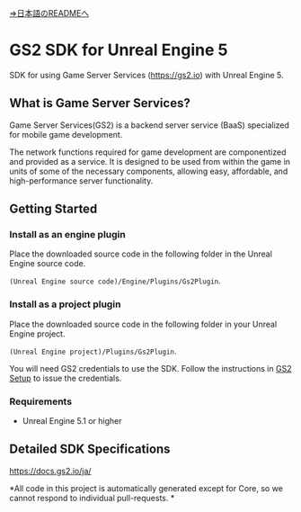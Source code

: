[⇒日本語のREADMEへ](README.md)

# GS2 SDK for Unreal Engine 5

SDK for using Game Server Services (https://gs2.io) with Unreal Engine 5.

## What is Game Server Services?

Game Server Services(GS2) is a backend server service (BaaS) specialized for mobile game development.

The network functions required for game development are componentized and provided as a service.
It is designed to be used from within the game in units of some of the necessary components, allowing easy, affordable, and high-performance server functionality.

## Getting Started

### Install as an engine plugin

Place the downloaded source code in the following folder in the Unreal Engine source code.

`(Unreal Engine source code)/Engine/Plugins/Gs2Plugin`.

### Install as a project plugin

Place the downloaded source code in the following folder in your Unreal Engine project.

`(Unreal Engine project)/Plugins/Gs2Plugin`.

You will need GS2 credentials to use the SDK.
Follow the instructions in [GS2 Setup](https://docs.gs2.io/ja/get_start/tutorial/setup_gs2/) to issue the credentials.

### Requirements

- Unreal Engine 5.1 or higher

## Detailed SDK Specifications

https://docs.gs2.io/ja/

*All code in this project is automatically generated except for Core, so we cannot respond to individual pull-requests. *
